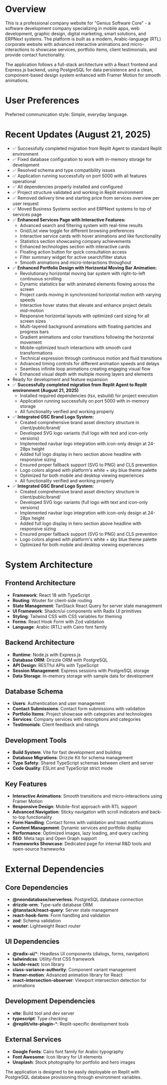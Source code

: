 # Overview

This is a professional company website for "Genius Software Core" - a software development company specializing in mobile apps, web development, graphic design, digital marketing, smart solutions, and ERPNext systems. The platform is built as a modern, Arabic-language (RTL) corporate website with advanced interactive animations and micro-interactions to showcase services, portfolio items, client testimonials, and provide contact functionality.

The application follows a full-stack architecture with a React frontend and Express.js backend, using PostgreSQL for data persistence and a clean, component-based design system enhanced with Framer Motion for smooth animations.

# User Preferences

Preferred communication style: Simple, everyday language.

# Recent Updates (August 21, 2025)
- ✅ Successfully completed migration from Replit Agent to standard Replit environment
- ✅ Fixed database configuration to work with in-memory storage for development
- ✅ Resolved schema and type compatibility issues
- ✅ Application running successfully on port 5000 with all features operational
- ✅ All dependencies properly installed and configured
- ✅ Project structure validated and working in Replit environment
- ✅ Removed delivery time and starting price from services overview per user request
- ✅ Moved Business Systems section and ERPNext systems to top of services page
- ✅ **Enhanced Services Page with Interactive Features:**
  - Advanced search and filtering system with real-time results
  - Grid/List view toggle for different browsing preferences
  - Interactive service cards with hover animations and like functionality
  - Statistics section showcasing company achievements
  - Enhanced technologies section with interactive cards
  - Floating action button for quick consultation access
  - Filter summary widget for active search/filter status
  - Smooth animations and micro-interactions throughout
- ✅ **Enhanced Portfolio Design with Horizontal Moving Bar Animation:**
  - Revolutionary horizontal moving bar system with right-to-left continuous scrolling
  - Dynamic statistics bar with animated elements flowing across the screen
  - Project cards moving in synchronized horizontal motion with varying speeds
  - Interactive hover states that elevate and enhance project details mid-motion
  - Responsive horizontal layouts with optimized card sizing for all screen sizes
  - Multi-layered background animations with floating particles and progress bars
  - Gradient animations and color transitions following the horizontal movement
  - Mobile-optimized touch interactions with smooth card transformations
  - Technical expression through continuous motion and fluid transitions
  - Advanced timing controls for different animation speeds and delays
  - Seamless infinite loop animations creating engaging visual flow
  - Enhanced visual depth with multiple moving layers and elements
- Ready for development and feature expansion
- ✅ **Successfully completed migration from Replit Agent to Replit environment (August 21, 2025)**
  - Installed required dependencies (tsx, esbuild) for project execution
  - Application running successfully on port 5000 with in-memory storage
  - All functionality verified and working properly
- ✅ **Integrated GSC Brand Logo System:**
  - Created comprehensive brand asset directory structure in client/public/brand/
  - Developed SVG logo variants (full logo with text and icon-only versions)
  - Implemented navbar logo integration with icon-only design at 24-28px height
  - Added full logo display in hero section above headline with responsive sizing
  - Ensured proper fallback support (SVG to PNG) and CLS prevention
  - Logo colors aligned with platform's white + sky blue theme palette
  - Optimized for both mobile and desktop viewing experiences
  - All functionality verified and working properly
- ✅ **Integrated GSC Brand Logo System:**
  - Created comprehensive brand asset directory structure in client/public/brand/
  - Developed SVG logo variants (full logo with text and icon-only versions)
  - Implemented navbar logo integration with icon-only design at 24-28px height
  - Added full logo display in hero section above headline with responsive sizing
  - Ensured proper fallback support (SVG to PNG) and CLS prevention
  - Logo colors aligned with platform's white + sky blue theme palette
  - Optimized for both mobile and desktop viewing experiences

# System Architecture

## Frontend Architecture
- **Framework**: React 18 with TypeScript
- **Routing**: Wouter for client-side routing
- **State Management**: TanStack React Query for server state management
- **UI Framework**: Shadcn/ui components with Radix UI primitives
- **Styling**: Tailwind CSS with CSS variables for theming
- **Forms**: React Hook Form with Zod validation
- **Language**: Arabic (RTL) with Cairo font family

## Backend Architecture
- **Runtime**: Node.js with Express.js
- **Database ORM**: Drizzle ORM with PostgreSQL
- **API Design**: RESTful APIs with TypeScript
- **Session Management**: Express sessions with PostgreSQL storage
- **Data Storage**: In-memory storage with sample data for development

## Database Schema
- **Users**: Authentication and user management
- **Contact Submissions**: Contact form submissions with validation
- **Portfolio Items**: Project showcase with categories and technologies
- **Services**: Company services with descriptions and categories
- **Testimonials**: Client feedback and ratings

## Development Tools
- **Build System**: Vite for fast development and building
- **Database Migrations**: Drizzle Kit for schema management
- **Type Safety**: Shared TypeScript schemas between client and server
- **Code Quality**: ESLint and TypeScript strict mode

## Key Features
- **Interactive Animations**: Smooth transitions and micro-interactions using Framer Motion
- **Responsive Design**: Mobile-first approach with RTL support
- **Advanced Navigation**: Sticky navigation with scroll indicators and back-to-top functionality
- **Form Handling**: Contact forms with validation and toast notifications
- **Content Management**: Dynamic services and portfolio display
- **Performance**: Optimized images, lazy loading, and query caching
- **SEO**: Meta tags and Open Graph support
- **Frameworks Showcase**: Dedicated page for internal R&D tools and open-source frameworks

# External Dependencies

## Core Dependencies
- **@neondatabase/serverless**: PostgreSQL database connection
- **drizzle-orm**: Type-safe database ORM
- **@tanstack/react-query**: Server state management
- **react-hook-form**: Form handling and validation
- **zod**: Schema validation
- **wouter**: Lightweight React router

## UI Dependencies
- **@radix-ui/***: Headless UI components (dialogs, forms, navigation)
- **tailwindcss**: Utility-first CSS framework
- **lucide-react**: Icon library
- **class-variance-authority**: Component variant management
- **framer-motion**: Advanced animation library for React
- **react-intersection-observer**: Viewport intersection detection for animations

## Development Dependencies
- **vite**: Build tool and dev server
- **typescript**: Type checking
- **@replit/vite-plugin-***: Replit-specific development tools

## External Services
- **Google Fonts**: Cairo font family for Arabic typography
- **Font Awesome**: Icon library for UI elements
- **Unsplash**: Stock photography for portfolio and hero images

The application is designed to be easily deployable on Replit with PostgreSQL database provisioning through environment variables.